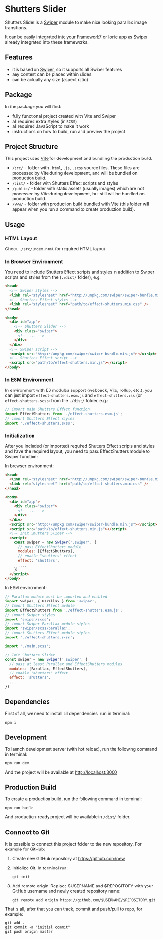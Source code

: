 # Shutters Slider

Shutters Slider is a [Swiper](https://swiperjs.com) module to make nice looking parallax image transitions.

It can be easily integrated into your [Framework7](https://framework7.io) or [Ionic](https://ionicframework.com) app as Swiper already integrated into these frameworks.

## Features

- it is based on [Swiper](https://swiperjs.com), so it supports all Swiper features
- any content can be placed within slides
- can be actually any size (aspect ratio)

## Package

In the package you will find:

- fully functional project created with Vite and Swiper
- all required extra styles (in `SCSS`)
- all required JavaScript to make it work
- instructions on how to build, run and preview the project

<!-- STORE_END -->

## Project Structure

This project uses [Vite](https://vitejs.dev) for development and bundling the production build.

- `/src/` - folder with `.html`, `.js`, `.scss` source files. These files are processed by Vite during development, and will be bundled on production build.
- `/dist/` - folder with Shutters Effect scripts and styles
- `/public/` - folder with static assets (usually images) which are not processed by Vite during development, but still will be bundled on production build.
- `/www/` - folder with production build bundled with Vite (this folder will appear when you run a command to create production build).

## Usage

### HTML Layout

Check `./src/index.html` for required HTML layout

### In Browser Environment

You need to include Shutters Effect scripts and styles in addition to Swiper scripts and styles from the (`./dist/` folder), e.g.

```html
<head>
  <!-- Swiper styles -->
  <link rel="stylesheet" href="http://unpkg.com/swiper/swiper-bundle.min.css" />
  <!-- Shutters Effect styles -->
  <link rel="stylesheet" href="path/to/effect-shutters.min.css" />
</head>

<body>
  <div id="app">
    <!-- Shutters Slider -->
    <div class="swiper">
      <!-- ... -->
    </div>
  </div>
  <!-- Swiper script -->
  <script src="http://unpkg.com/swiper/swiper-bundle.min.js"></script>
  <!-- Shutters Effect script -->
  <script src="path/to/effect-shutters.min.js"></script>
</body>
```

### In ESM Environment

In environment with ES modules support (webpack, Vite, rollup, etc.), you can just import `effect-shutters.esm.js` and `effect-shutters.css` (or `effect-shutters.scss`) from the `./dist/` folder, e.g.:

```js
// import main Shutters Effect function
import EffectShutters from './effect-shutters.esm.js';
// import Shutters Effect styles
import './effect-shutters.scss';
```

### Initialization

After you included (or imported) required Shutters Effect scripts and styles and have the required layout, you need to pass EffectShutters module to Swiper function:

In browser environment:

```html
<head>
  <link rel="stylesheet" href="http://unpkg.com/swiper/swiper-bundle.min.css" />
  <link rel="stylesheet" href="path/to/effect-shutters.min.css" />
</head>

<body>
  <div id="app">
    <div class="swiper">
      <!-- ... -->
    </div>
  </div>
  <script src="http://unpkg.com/swiper/swiper-bundle.min.js"></script>
  <script src="path/to/effect-shutters.min.js"></script>
  <!-- Init Shutters Slider -->
  <script>
    const swiper = new Swiper('.swiper', {
      // pass EffectShutters module
      modules: [EffectShutters],
      // enable "shutters" effect
      effect: 'shutters',
      ...,
    })
  </script>
</body>
```

In ESM environment:

```js
// Parallax module must be imported and enabled
import Swiper, { Parallax } from 'swiper';
// Import Shutters Effect module
import EffectShutters from './effect-shutters.esm.js';
// import Swiper styles
import 'swiper/scss';
// import Swiper Parallax module styles
import 'swiper/scss/parallax';
// import Shutters Effect module styles
import './effect-shutters.scss';

import './main.scss';

// Init Shutters Slider
const swiper = new Swiper('.swiper', {
  // pass at least Parallax and EffectShutters modules
  modules: [Parallax, EffectShutters],
  // enable "shutters" effect
  effect: 'shutters',
  ...
})
```

## Dependencies

First of all, we need to install all dependencies, run in terminal:

```
npm i
```

## Development

To launch development server (with hot reload), run the following command in terminal:

```
npm run dev
```

And the project will be available at [http://localhost:3000](http://localhost:3000)

## Production Build

To create a production build, run the following command in terminal:

```
npm run build
```

And production-ready project will be available in `/dist/` folder.

## Connect to Git

It is possible to connect this project folder to the new repository. For example for GitHub:

1. Create new GitHub repository at https://github.com/new

2. Initialize Git. In terminal run:

   ```
   git init
   ```

3. Add remote origin. Replace $USERNAME and $REPOSITORY with your GitHub username and newly created repository name:
   ```
   git remote add origin https://github.com/$USERNAME/$REPOSITORY.git
   ```

That is all, after that you can track, commit and push/pull to repo, for example:

```
git add .
git commit -m "initial commit"
git push origin master
```
